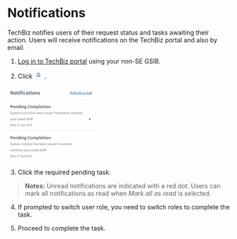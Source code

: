 # Notifications

TechBiz notifies users of their request status and tasks awaiting their action. Users will receive notifications on the TechBiz portal and also by email. 

1. [Log in to TechBiz portal](log-in-to-TechBiz-portal) using your non-SE GSIB.

2. Click <img src="images/bell_1.png" alt="drawing" width="4%"/> .

<img src="images/notifnew.png" alt="drawing" width="40%"/> 

3. Click the required pending task.

>**Notes:**
> Unread notifications are indicated with a red dot.
> Users can mark all notifications as read when *Mark all as read* is selected.

4. If prompted to switch user role, you need to switch roles to complete the task. 

5. Proceed to complete the task.



